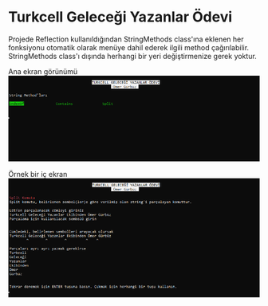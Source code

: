 
# Turkcell Geleceği Yazanlar Ödevi

Projede Reflection kullanıldığından StringMethods class'ına eklenen her fonksiyonu otomatik olarak menüye dahil ederek ilgili method çağırılabilir. StringMethods class'ı dışında herhangi bir yeri değiştirmenize gerek yoktur.


Ana ekran görünümü
![plot](./images/ss2.png)


Örnek bir iç ekran
![plot](./images/ss1.png)
